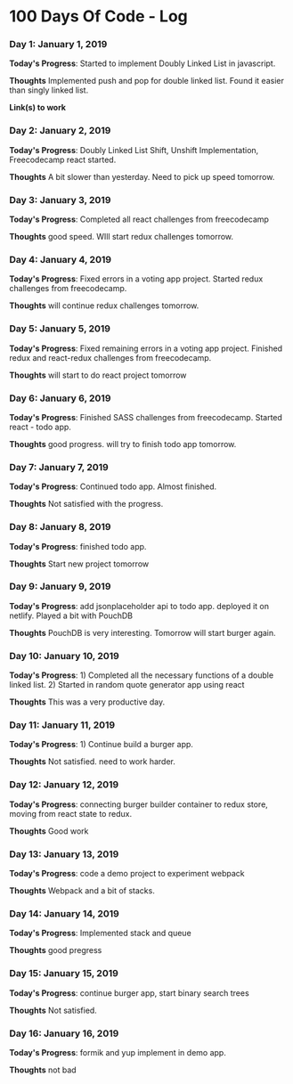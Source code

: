 # 100 Days Of Code - Log




### Day 1: January 1, 2019

**Today's Progress**: Started to implement Doubly Linked List in javascript.

**Thoughts** Implemented push and pop for double linked list. Found it easier than singly linked list.

**Link(s) to work**


### Day 2: January 2, 2019

**Today's Progress**: Doubly Linked List Shift, Unshift Implementation, Freecodecamp react started.

**Thoughts** A bit slower than yesterday. Need to pick up speed tomorrow.

### Day 3: January 3, 2019

**Today's Progress**: Completed all react challenges from freecodecamp

**Thoughts** good speed. WIll start redux challenges tomorrow.

### Day 4: January 4, 2019

**Today's Progress**: Fixed errors in a voting app project. Started redux challenges from freecodecamp.

**Thoughts** will continue redux challenges tomorrow.

### Day 5: January 5, 2019

**Today's Progress**: Fixed remaining errors in a voting app project. Finished redux and react-redux challenges from freecodecamp.

**Thoughts** will start to do react project tomorrow

### Day 6: January 6, 2019

**Today's Progress**: Finished SASS challenges from freecodecamp. Started react - todo app.

**Thoughts** good progress. will try to finish todo app tomorrow.

### Day 7: January 7, 2019

**Today's Progress**: Continued todo app. Almost finished.

**Thoughts** Not satisfied with the progress.

### Day 8: January 8, 2019

**Today's Progress**: finished todo app.

**Thoughts** Start new project tomorrow

### Day 9: January 9, 2019

**Today's Progress**: add jsonplaceholder api to todo app. deployed it on netlify. Played a bit with PouchDB

**Thoughts** PouchDB is very interesting. Tomorrow will start burger again.

### Day 10: January 10, 2019

**Today's Progress**: 1) Completed all the necessary functions of a double linked list. 2) Started in random quote generator app using react

**Thoughts** This was a very productive day.

### Day 11: January 11, 2019

**Today's Progress**: 1) Continue build a burger app.

**Thoughts** Not satisfied. need to work harder.

### Day 12: January 12, 2019

**Today's Progress**: connecting burger builder container to redux store, moving from react state to redux.

**Thoughts** Good work

### Day 13: January 13, 2019

**Today's Progress**: code a demo project to experiment webpack

**Thoughts** Webpack and a bit of stacks.

### Day 14: January 14, 2019

**Today's Progress**: Implemented stack and queue

**Thoughts** good pregress

### Day 15: January 15, 2019

**Today's Progress**: continue burger app, start binary search trees

**Thoughts** Not satisfied.

### Day 16: January 16, 2019

**Today's Progress**: formik and yup implement in demo app.

**Thoughts** not bad





